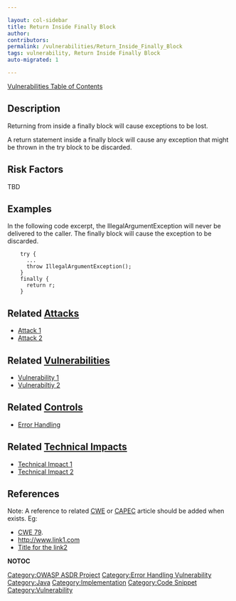 ```yaml
---

layout: col-sidebar
title: Return Inside Finally Block
author: 
contributors: 
permalink: /vulnerabilities/Return_Inside_Finally_Block
tags: vulnerability, Return Inside Finally Block
auto-migrated: 1

---
```


[Vulnerabilities Table of Contents](ASDR_TOC_Vulnerabilities "wikilink")

## Description

Returning from inside a finally block will cause exceptions to be lost.

A return statement inside a finally block will cause any exception that
might be thrown in the try block to be discarded.

## Risk Factors

TBD

## Examples

In the following code excerpt, the IllegalArgumentException will never
be delivered to the caller. The finally block will cause the exception
to be discarded.

```
    try {
      ...
      throw IllegalArgumentException();
    }
    finally {
      return r;
    }
```

## Related [Attacks](Attacks "wikilink")

  - [Attack 1](Attack_1 "wikilink")
  - [Attack 2](Attack_2 "wikilink")

## Related [Vulnerabilities](https://owasp.org/www-community/vulnerabilities/)

  - [Vulnerability 1](Vulnerability_1 "wikilink")
  - [Vulnerabiltiy 2](Vulnerabiltiy_2 "wikilink")

## Related [Controls](Controls "wikilink")

  - [Error Handling](Error_Handling "wikilink")

## Related [Technical Impacts](Technical_Impacts "wikilink")

  - [Technical Impact 1](Technical_Impact_1 "wikilink")
  - [Technical Impact 2](Technical_Impact_2 "wikilink")

## References

Note: A reference to related [CWE](http://cwe.mitre.org/) or
[CAPEC](http://capec.mitre.org/) article should be added when exists.
Eg:

  - [CWE 79](http://cwe.mitre.org/data/definitions/79.html).
  - <http://www.link1.com>
  - [Title for the link2](http://www.link2.com)

__NOTOC__

[Category:OWASP ASDR Project](Category:OWASP_ASDR_Project "wikilink")
[Category:Error Handling
Vulnerability](Category:Error_Handling_Vulnerability "wikilink")
[Category:Java](Category:Java "wikilink")
[Category:Implementation](Category:Implementation "wikilink")
[Category:Code Snippet](Category:Code_Snippet "wikilink")
[Category:Vulnerability](Category:Vulnerability "wikilink")